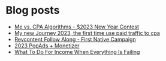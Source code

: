# Blog posts
<!-- BLOG-POST-LIST:START -->
- [Me vs. CPA Algorithms - $2023 New Year Contest](https://afflift.com/f/threads/me-vs-cpa-algorithms-2023-new-year-contest.10210/)
- [My new Journey 2023, the first time use paid traffic to cpa](https://afflift.com/f/threads/my-new-journey-2023-the-first-time-use-paid-traffic-to-cpa.10217/)
- [Revcontent Follow Along - First Native Campaign](https://afflift.com/f/threads/revcontent-follow-along-first-native-campaign.10092/)
- [2023 PopAds + Monetizer](https://afflift.com/f/threads/2023-popads-monetizer.10185/)
- [What To Do For Income When Everything Is Failing](https://afflift.com/f/threads/what-to-do-for-income-when-everything-is-failing.9955/)
<!-- BLOG-POST-LIST:END -->
